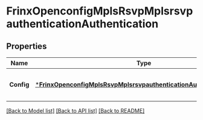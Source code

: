 # FrinxOpenconfigMplsRsvpMplsrsvpauthenticationAuthentication

## Properties
Name | Type | Description | Notes
------------ | ------------- | ------------- | -------------
**Config** | [***FrinxOpenconfigMplsRsvpMplsrsvpauthenticationAuthenticationConfig**](frinx.openconfig.mpls.rsvp.mplsrsvpauthentication.authentication.Config.md) | Optional[Configuration parameters relating to authentication] REF:Optional.empty | [optional] [default to null]

[[Back to Model list]](../README.md#documentation-for-models) [[Back to API list]](../README.md#documentation-for-api-endpoints) [[Back to README]](../README.md)


